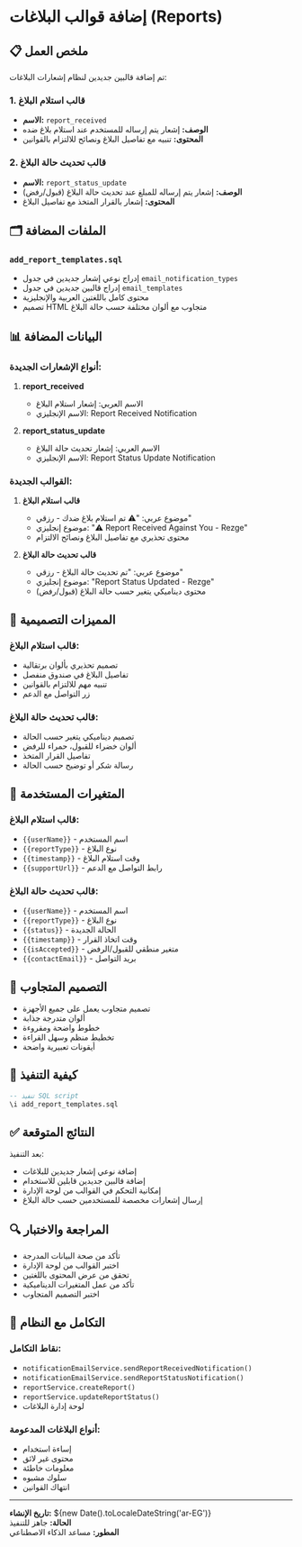 # إضافة قوالب البلاغات (Reports)

## 📋 ملخص العمل

تم إضافة قالبين جديدين لنظام إشعارات البلاغات:

### 1. قالب استلام البلاغ
- **الاسم:** `report_received`
- **الوصف:** إشعار يتم إرساله للمستخدم عند استلام بلاغ ضده
- **المحتوى:** تنبيه مع تفاصيل البلاغ ونصائح للالتزام بالقوانين

### 2. قالب تحديث حالة البلاغ
- **الاسم:** `report_status_update`
- **الوصف:** إشعار يتم إرساله للمبلغ عند تحديث حالة البلاغ (قبول/رفض)
- **المحتوى:** إشعار بالقرار المتخذ مع تفاصيل البلاغ

## 🗂️ الملفات المضافة

### `add_report_templates.sql`
- إدراج نوعي إشعار جديدين في جدول `email_notification_types`
- إدراج قالبين جديدين في جدول `email_templates`
- محتوى كامل باللغتين العربية والإنجليزية
- تصميم HTML متجاوب مع ألوان مختلفة حسب حالة البلاغ

## 📊 البيانات المضافة

### أنواع الإشعارات الجديدة:
1. **report_received**
   - الاسم العربي: إشعار استلام البلاغ
   - الاسم الإنجليزي: Report Received Notification

2. **report_status_update**
   - الاسم العربي: إشعار تحديث حالة البلاغ
   - الاسم الإنجليزي: Report Status Update Notification

### القوالب الجديدة:
1. **قالب استلام البلاغ**
   - موضوع عربي: "⚠️ تم استلام بلاغ ضدك - رزقي"
   - موضوع إنجليزي: "⚠️ Report Received Against You - Rezge"
   - محتوى تحذيري مع تفاصيل البلاغ ونصائح الالتزام

2. **قالب تحديث حالة البلاغ**
   - موضوع عربي: "تم تحديث حالة البلاغ - رزقي"
   - موضوع إنجليزي: "Report Status Updated - Rezge"
   - محتوى ديناميكي يتغير حسب حالة البلاغ (قبول/رفض)

## 🎨 المميزات التصميمية

### قالب استلام البلاغ:
- تصميم تحذيري بألوان برتقالية
- تفاصيل البلاغ في صندوق منفصل
- تنبيه مهم للالتزام بالقوانين
- زر التواصل مع الدعم

### قالب تحديث حالة البلاغ:
- تصميم ديناميكي يتغير حسب الحالة
- ألوان خضراء للقبول، حمراء للرفض
- تفاصيل القرار المتخذ
- رسالة شكر أو توضيح حسب الحالة

## 🔧 المتغيرات المستخدمة

### قالب استلام البلاغ:
- `{{userName}}` - اسم المستخدم
- `{{reportType}}` - نوع البلاغ
- `{{timestamp}}` - وقت استلام البلاغ
- `{{supportUrl}}` - رابط التواصل مع الدعم

### قالب تحديث حالة البلاغ:
- `{{userName}}` - اسم المستخدم
- `{{reportType}}` - نوع البلاغ
- `{{status}}` - الحالة الجديدة
- `{{timestamp}}` - وقت اتخاذ القرار
- `{{isAccepted}}` - متغير منطقي للقبول/الرفض
- `{{contactEmail}}` - بريد التواصل

## 📱 التصميم المتجاوب

- تصميم متجاوب يعمل على جميع الأجهزة
- ألوان متدرجة جذابة
- خطوط واضحة ومقروءة
- تخطيط منظم وسهل القراءة
- أيقونات تعبيرية واضحة

## 🚀 كيفية التنفيذ

```sql
-- تنفيذ SQL script
\i add_report_templates.sql
```

## ✅ النتائج المتوقعة

بعد التنفيذ:
- إضافة نوعي إشعار جديدين للبلاغات
- إضافة قالبين جديدين قابلين للاستخدام
- إمكانية التحكم في القوالب من لوحة الإدارة
- إرسال إشعارات مخصصة للمستخدمين حسب حالة البلاغ

## 🔍 المراجعة والاختبار

- تأكد من صحة البيانات المدرجة
- اختبر القوالب من لوحة الإدارة
- تحقق من عرض المحتوى باللغتين
- تأكد من عمل المتغيرات الديناميكية
- اختبر التصميم المتجاوب

## 🔗 التكامل مع النظام

### نقاط التكامل:
- `notificationEmailService.sendReportReceivedNotification()`
- `notificationEmailService.sendReportStatusNotification()`
- `reportService.createReport()`
- `reportService.updateReportStatus()`
- لوحة إدارة البلاغات

### أنواع البلاغات المدعومة:
- إساءة استخدام
- محتوى غير لائق
- معلومات خاطئة
- سلوك مشبوه
- انتهاك القوانين

---

**تاريخ الإنشاء:** ${new Date().toLocaleDateString('ar-EG')}  
**الحالة:** جاهز للتنفيذ  
**المطور:** مساعد الذكاء الاصطناعي





